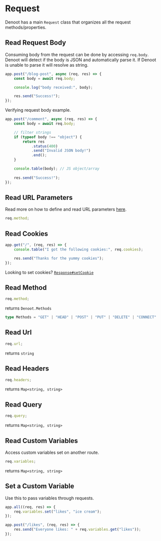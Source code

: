 # Request

Denoot has a main `Request` class that organizes all the request methods/properties.

## Read Request Body

Consuming body from the request can be done by accessing `req.body`. Denoot will detect if the body is JSON and automatically parse it. If Denoot is unable to parse it will resolve as string.
```ts
app.post("/blog-post", async (req, res) => {
    const body = await req.body;

    console.log("body received:", body);

    res.send("Success!");
});
```
Verifying request body example.
```ts
app.post("/comment", async (req, res) => {
    const body = await req.body;

    // filter strings
    if (typeof body !== "object") {
        return res
            .status(400)
            .send("Invalid JSON body!")
            .end();
    }

    console.table(body); // JS object/array
    
    res.send("Success!");
});
```
## Read URL Parameters

Read more on how to define and read URL parameters [here](https://denoot.dev/url-parameters).

```ts
req.method;
```

## Read Cookies
```ts
app.get("/", (req, res) => {
    console.table("I got the following cookies:", req.cookies);

    res.send("Thanks for the yummy cookies");
});
```

Looking to set cookies? [`Response#setCookie`](https://denoot.dev/response#set-cookie)

## Read Method

```ts
req.method;
```

returns `Denoot.Methods`

```ts
type Methods = "GET" | "HEAD" | "POST" | "PUT" | "DELETE" | "CONNECT" | "OPTIONS" | "TRACE" | "PATCH";
```

## Read Url

```ts
req.url;
```

returns `string`

## Read Headers

```ts
req.headers;
```

returns `Map<string, string>`

## Read Query

```ts
req.query;
```

returns `Map<string, string>`

## Read Custom Variables
Access custom variables set on another route.
```ts
req.variables;
```

returns `Map<string, string>`

## Set a Custom Variable
Use this to pass variables through requests.

```ts
app.all((req, res) => {
    req.variables.set("likes", "ice cream");
});

app.post("/likes", (req, res) => {
    res.send("Everyone likes: " + req.variables.get("likes"));
});
```